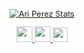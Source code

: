<p align="center">
  <a href="https://github.com/Perezari" class="rich-diff-level-one">
    <img src="https://github-readme-stats.vercel.app/api?username=Perezari&title_color=333&text_color=777" alt="Ari Perez Stats" >
  </a>
</p>

<p align="center">
  <a href= "https://instagram.com/Perezari">
    <img src="https://img.icons8.com/ios-glyphs/256/808080/instagram-new.svg" width="28px"/>
  </a>
  <a href="https://perezari.github.io/">
    <img src="https://img.icons8.com/material/256/808080/globe--v1.png" width="28px"/>
  </a>
  <a href="https://www.linkedin.com/in/ari-perez-2b64b0229/">
    <img src="https://img.icons8.com/ios-filled/256/808080/linkedin.svg" width="26px"/>
  </a>
  <br><br>
</p>
